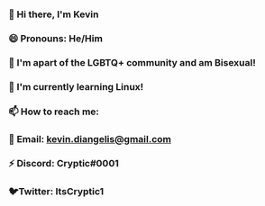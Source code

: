 ### 👋 Hi there, I'm Kevin 
### 😄 Pronouns: He/Him
### 🌈 I'm apart of the LGBTQ+ community and am Bisexual!
### 🌱 I'm currently learning Linux!
### 📫 How to reach me:
### 📧 Email: kevin.diangelis@gmail.com
### ⚡ Discord: Cryptic#0001
### 🐦Twitter: ItsCryptic1
<!--
**ItsCryptic/ItsCryptic** is a ✨ _special_ ✨ repository because its `README.md` (this file) appears on your GitHub profile.

Here are some ideas to get you started:

- 🔭 I’m currently working on ...
- 🌱 I’m currently learning ...
- 👯 I’m looking to collaborate on ...
- 🤔 I’m looking for help with ...
- 💬 Ask me about ...
- 📫 How to reach me: ...
- 😄 Pronouns: ...
- ⚡ Fun fact: ...
-->
